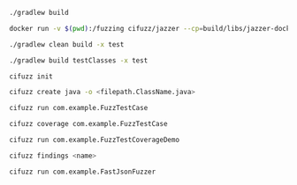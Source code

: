 ``` bash
./gradlew build
```
``` bash
docker run -v $(pwd):/fuzzing cifuzz/jazzer --cp=build/libs/jazzer-docker-example-1.0-SNAPSHOT.jar --target_class=com.example.FuzzTestCase
```
``` bash
./gradlew clean build -x test 
```

``` bash
./gradlew build testClasses -x test
```

``` bash
cifuzz init
```

``` bash
cifuzz create java -o <filepath.ClassName.java>
```

``` bash
cifuzz run com.example.FuzzTestCase
```

``` bash
cifuzz coverage com.example.FuzzTestCase
```

``` bash 
cifuzz run com.example.FuzzTestCoverageDemo
```

``` bash
cifuzz findings <name>
```

``` bash
cifuzz run com.example.FastJsonFuzzer
```